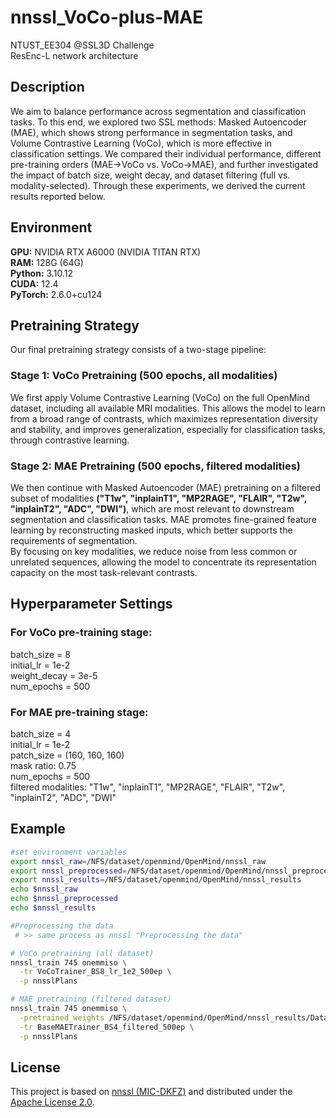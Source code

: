 # nnssl_VoCo-plus-MAE
NTUST_EE304 @SSL3D Challenge  
ResEnc-L network architecture

## Description
We aim to balance performance across segmentation and classification tasks.
To this end, we explored two SSL methods: Masked Autoencoder (MAE), which shows strong performance in segmentation tasks, and Volume Contrastive Learning (VoCo), which is more effective in classification settings.
We compared their individual performance, different pre-training orders (MAE→VoCo vs. VoCo→MAE), and further investigated the impact of batch size, weight decay, and dataset filtering (full vs. modality-selected).
Through these experiments, we derived the current results reported below.

## Environment
**GPU:** NVIDIA RTX A6000 (NVIDIA TITAN RTX)  
**RAM:** 128G (64G)  
**Python:** 3.10.12  
**CUDA:** 12.4  
**PyTorch:** 2.6.0+cu124  

## Pretraining Strategy
Our final pretraining strategy consists of a two-stage pipeline:  
### Stage 1: VoCo Pretraining (500 epochs, all modalities)
We first apply Volume Contrastive Learning (VoCo) on the full OpenMind dataset, including all available MRI modalities.
This allows the model to learn from a broad range of contrasts, which maximizes representation diversity and stability, and improves generalization, especially for classification tasks, through contrastive learning.

### Stage 2: MAE Pretraining (500 epochs, filtered modalities)

We then continue with Masked Autoencoder (MAE) pretraining on a filtered subset of modalities **("T1w", "inplainT1", "MP2RAGE", "FLAIR", "T2w", "inplainT2", "ADC", "DWI")**, which are most relevant to downstream segmentation and classification tasks.
MAE promotes fine-grained feature learning by reconstructing masked inputs, which better supports the requirements of segmentation.  
By focusing on key modalities, we reduce noise from less common or unrelated sequences, allowing the model to concentrate its representation capacity on the most task-relevant contrasts.

## Hyperparameter Settings
### For VoCo pre-training stage:  
batch_size = 8  
initial_lr = 1e-2  
weight_decay = 3e-5  
num_epochs = 500  

### For MAE pre-training stage:  
batch_size = 4  
initial_lr = 1e-2  
patch_size = (160, 160, 160)  
mask ratio: 0.75  
num_epochs = 500  
filtered modalities: "T1w", "inplainT1", "MP2RAGE", "FLAIR", "T2w", "inplainT2", "ADC", "DWI"

## Example
```bash
#set environment variables
export nnssl_raw=/NFS/dataset/openmind/OpenMind/nnssl_raw
export nnssl_preprocessed=/NFS/dataset/openmind/OpenMind/nnssl_preprocessed
export nnssl_results=/NFS/dataset/openmind/OpenMind/nnssl_results
echo $nnssl_raw
echo $nnssl_preprocessed
echo $nnssl_results

#Preprocessing the data
 # >> same process as nnssl "Preprocessing the data"

# VoCo pretraining (all dataset)
nnssl_train 745 onemmiso \
  -tr VoCoTrainer_BS8_lr_1e2_500ep \
  -p nnsslPlans

# MAE pretraining (filtered dataset)
nnssl_train 745 onemmiso \
  -pretrained_weights /NFS/dataset/openmind/OpenMind/nnssl_results/Dataset745_OpenMind/VoCoTrainer_BS8_lr_1e2_500ep__nnsslPlans__onemmiso/fold_all/checkpoint_final.pth \
  -tr BaseMAETrainer_BS4_filtered_500ep \
  -p nnsslPlans

```

## License
This project is based on [nnssl (MIC-DKFZ)](https://github.com/MIC-DKFZ/nnssl)
and distributed under the [Apache License 2.0](LICENSE).
